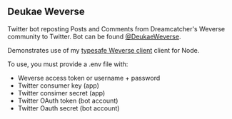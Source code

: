 ## Deukae Weverse

Twitter bot reposting Posts and Comments from Dreamcatcher's Weverse community to Twitter. Bot can be found [@DeukaeWeverse](https://twitter.com/DeukaeWeverse).

Demonstrates use of my [typesafe Weverse client](https://github.com/jonah-saltzman/weverse) client for Node. 

To use, you must provide a .env file with:
- Weverse access token or username + password
- Twitter consumer key (app)
- Twitter consimer secret (app)
- Twitter OAuth token (bot account)
- Twitter Oauth secret (bot account)
